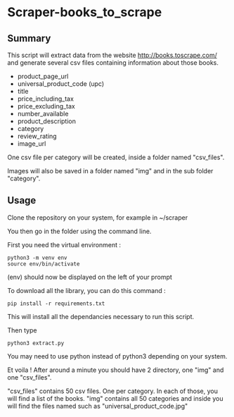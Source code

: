 # Scraper-books_to_scrape

## Summary

This script will extract data from the website http://books.toscrape.com/ and generate several csv files containing information about those books.

- product_page_url  
- universal_product_code (upc)  
- title  
- price_including_tax  
- price_excluding_tax  
- number_available  
- product_description  
- category  
- review_rating 
- image_url

One csv file per category will be created, inside a folder named "csv_files".

Images will also be saved in a folder named "img" and in the sub folder "category".

## Usage

Clone the repository on your system, for example in ~/scraper

You then go in the folder using the command line.

First you need the virtual environment :
```shell
python3 -m venv env
source env/bin/activate
```

(env) should now be displayed on the left of your prompt

To download all the library, you can do this command :
```shell
pip install -r requirements.txt
```

This will install all the dependancies necessary to run this script.

Then type 
```shell
python3 extract.py
```

You may need to use python instead of python3 depending on your system.

Et voila ! After around a minute you should have 2 directory, one "img" and one "csv_files".

"csv_files" contains 50 csv files. One per category. In each of those, you will find a list of the books.
"img" contains all 50 categories and inside you will find the files named such as "universal_product_code.jpg"
